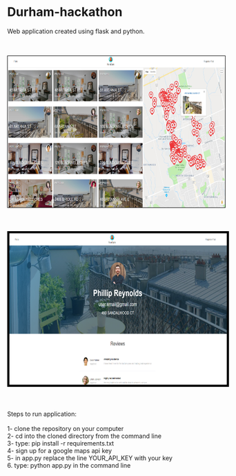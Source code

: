 # Durham-hackathon
Web application created using flask and python.<br>
<br><br>
<!-- ![home](home.png) -->
<kbd>
<img src="home.png" style="width: 600px; height:350px; border: 1px solid black;" >
</kbd>
<br><br>
<br><br>
<kbd>
<img src="user.png" style="width: 600px; height:350px; border: 5px solid black;">
</kbd>
<br><br>
<br><br>
Steps to run application:<br><br>
1- clone the repository on your computer<br>
2- cd into the cloned directory from the command line<br>
3- type: pip install -r requirements.txt<br>
4- sign up for a google maps api key<br>
5- in app.py replace the line YOUR_API_KEY with your key<br>
6. type: python app.py in the command line